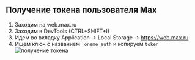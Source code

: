 ## Получение токена пользователя Max

 1. Заходим на web.max.ru
 2. Заходим в DevTools (CTRL+SHIFT+I) 
 3. Идем во вкладку Application -> Local Storage -> https://web.max.ru
 4. Ищем ключ с названием `_oneme_auth` и копируем `token`
![получение токена](https://i.imgur.com/ol4rqjb.png)
